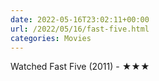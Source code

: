 ```yaml
---
date: 2022-05-16T23:02:11+00:00
url: /2022/05/16/fast-five.html
categories: Movies
---
```

Watched Fast Five (2011) - ★★★




